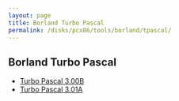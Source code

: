 ```yaml
---
layout: page
title: Borland Turbo Pascal
permalink: /disks/pcx86/tools/borland/tpascal/
---
```


Borland Turbo Pascal
--------------------

* [Turbo Pascal 3.00B](3.00b/)
* [Turbo Pascal 3.01A](3.01a/)
